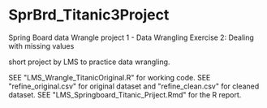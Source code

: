 # SprBrd_Titanic3Project
Spring Board data Wrangle project 1 - Data Wrangling Exercise 2: Dealing with missing values

short project by LMS to practice data wrangling.

SEE "LMS_Wrangle_TitanicOriginal.R" for working code. SEE "refine_original.csv" for original dataset and "refine_clean.csv" for cleaned dataset. SEE "LMS_Springboard_Titanic_Priject.Rmd" for the R report.